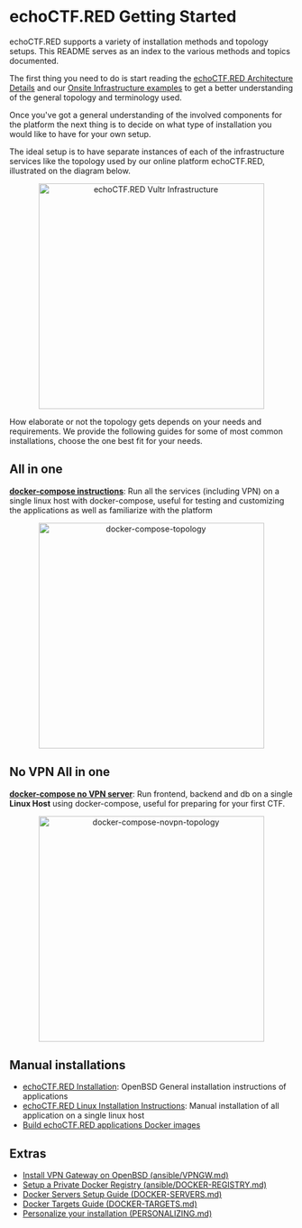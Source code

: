 # echoCTF.RED Getting Started
echoCTF.RED supports a variety of installation methods and topology setups. This README serves as an index to the various methods and topics documented.


The first thing you need to do is start reading the [echoCTF.RED Architecture Details](ARCHITECTURE.md) and our [Onsite Infrastructure examples](Onsite-Infrastructure.md) to get a better understanding of the general topology and terminology used.

Once you've got a general understanding of the involved components for the
platform the next thing is to decide on what type of installation you would
like to have for your own setup.

The ideal setup is to have separate instances of each of the infrastructure
services like the topology used by our online platform echoCTF.RED, illustrated
on the diagram below.

<center><img src="https://raw.githubusercontent.com/echoCTF/echoCTF.RED/master/docs/assets/our-vultr-topology.png" alt="echoCTF.RED Vultr Infrastructure" width="400px"/></center>

How elaborate or not the topology gets depends on your needs and requirements.
We provide the following guides for some of most common installations, choose
the one best fit for your needs.

## All in one
**[docker-compose instructions](DOCKER-COMPOSE.md)**: Run all the services (including VPN) on a single linux host with docker-compose, useful for testing and customizing the applications as well as familiarize with the platform
<center><img src="https://raw.githubusercontent.com/echoCTF/echoCTF.RED/master/docs/assets/docker-compose-topology.png" alt="docker-compose-topology" width="400px"/></center>


## No VPN All in one
**[docker-compose no VPN server](DOCKER-COMPOSE-NOVPN.md)**: Run frontend, backend and db on a single __Linux Host__ using docker-compose, useful for preparing for your first CTF.

<center><img src="https://raw.githubusercontent.com/echoCTF/echoCTF.RED/master/docs/assets/docker-compose-novpn-topology.png" alt="docker-compose-novpn-topology" width="400px"/></center>

## Manual installations
* [echoCTF.RED Installation](INSTALL.md): OpenBSD General installation instructions of applications
* [echoCTF.RED Linux Installation Instructions](INSTALL-LINUX.md): Manual installation of all application on a single linux host
* [Build echoCTF.RED applications Docker images](BUILD-DOCKER.md)

## Extras
* [Install VPN Gateway on OpenBSD (ansible/VPNGW.md)](ansible/VPNGW.md)
* [Setup a Private Docker Registry (ansible/DOCKER-REGISTRY.md)](ansible/DOCKER-REGISTRY.md)
* [Docker Servers Setup Guide (DOCKER-SERVERS.md)](DOCKER-SERVERS.md)
* [Docker Targets Guide (DOCKER-TARGETS.md)](DOCKER-TARGETS.md)
* [Personalize your installation (PERSONALIZING.md)](PERSONALIZING.md)
